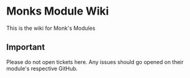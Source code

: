# Monks Module Wiki

This is the wiki for Monk's Modules


## Important

Please do not open tickets here. Any issues should go opened on their module's respective GitHub.

